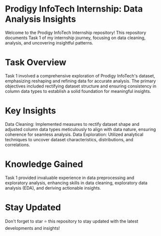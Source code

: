 # Prodigy InfoTech Internship: Data Analysis Insights
Welcome to the Prodigy InfoTech Internship repository! This repository documents Task 1 of my internship journey, focusing on data cleaning, analysis, and uncovering insightful patterns.
# Task Overview
Task 1 involved a comprehensive exploration of Prodigy InfoTech's dataset, emphasizing reshaping and refining data for accurate analysis. The primary objectives included rectifying dataset structure and ensuring consistency in column data types to establish a solid foundation for meaningful insights.
# Key Insights
Data Cleaning: Implemented measures to rectify dataset shape and adjusted column data types meticulously to align with data nature, ensuring coherence for seamless analysis.
Data Exploration: Utilized analytical techniques to uncover dataset characteristics, distributions, and correlations.
# Knowledge Gained
Task 1 provided invaluable experience in data preprocessing and exploratory analysis, enhancing skills in data cleaning, exploratory data analysis (EDA), and deriving actionable insights.
# Stay Updated
Don't forget to star ⭐ this repository to stay updated with the latest developments and insights!
